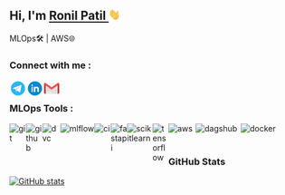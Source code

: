 <!-- ## Hi there, I'm Ronil <img src="https://raw.githubusercontent.com/pik1989/pik1989/main/Images/Hi.gif" width="21px"/> -->

<h2 align="left">Hi, I'm <a href="https://www.linkedin.com/in/ronylpatil/" target="_blank"> Ronil Patil </a><img src="https://raw.githubusercontent.com/pik1989/pik1989/main/Images/Hi.gif" width="21px"/></h2>

<!-- [![Website](https://img.shields.io/badge/LinkedIn-Join%20me-informational?style=flat-square&logo=linkedin&url=https://www.linkedin.com/in/ronylpatil/)](https://www.linkedin.com/in/ronylpatil/) -->

MLOps🛠️ | AWS🌐 

<!--
**ronylpatil/ronylpatil** is a ✨ _special_ ✨ repository because its `README.md` (this file) appears on your GitHub profile.
- 🔭 I’m currently working on ... 
- 👯 I’m looking to collaborate on ...
- 🤔 I’m looking for help with ... 
- ⚡ Fun fact: 
- 🔭 I’m currently working as [Technical Content Writer.]()
* 👨🏻‍🎓 I'm Engineering student.
-->

<!--### About me :
* <img nowrap alt="Numpy" width="18px" src="icons8-services (1).gif" style="vertical-align:bottom"> Working Professional
* <img nowrap alt="Numpy" width="15px" src="icons8-pencil.gif" style="vertical-align:bottom"> Writer at [Analytics Vidhya](https://www.analyticsvidhya.com/blog/author/ronyl0080/), [Medium](), & [GeeksForGeeks](https://auth.geeksforgeeks.org/user/ronilpatil/articles).
* 👨🏻‍💻 Open Source contributor at [PyPI](https://pypi.org/project/WhatsappLib/).
* 🔎 Diving deep into NLP.
* <img nowrap alt="Numpy" width="15px" src="icons8-chat.gif" style="vertical-align:bottom"> Ask me about anything [here.](https://github.com/ronylpatil/ronylpatil/issues)


 ### About me :
* <img nowrap alt="Numpy" width="17px" src="icons8-mind-map (1).gif" style="vertical-align:bottom"> Neural Network Architect.
* <img nowrap alt="Numpy" width="15px" src="icons8-pencil.gif" style="vertical-align:bottom"> Blogger at [Analytics Vidhya](https://www.analyticsvidhya.com/blog/author/ronyl0080/) & [GeeksForGeeks](https://auth.geeksforgeeks.org/user/ronilpatil/articles).
* 👨🏻‍💻 Open Source contributor at [PyPI](https://pypi.org/project/WhatsappLib/).
* 🔎 Currently exploring Machine Learning & Deep Learning Stacks.
* <img nowrap alt="Numpy" width="15px" src="icons8-chat.gif" style="vertical-align:bottom"> Ask me about anything [here.](https://github.com/ronylpatil/ronylpatil/issues) -->

### Connect with me :
[<img align="left" alt="Telegram" width="30px" src="icons8-telegram-app.gif" />](https://t.me/ronil08)
[<img align="left" alt="LinkedIn" width="30px" src="icons8-linkedin-circled.gif" />](https://www.linkedin.com/in/ronylpatil/)
[<img align="left" alt="Email" width="29px" src="icons8-gmail-logo.gif" />](mailto:)

<br />

<!--
### Languages and Tools :
<img align="left" alt="Python" width="28px" src="https://upload.wikimedia.org/wikipedia/commons/thumb/c/c3/Python-logo-notext.svg/1869px-Python-logo-notext.svg.png" />
<img align="left" alt="Pycharm" width="28px" src="https://upload.wikimedia.org/wikipedia/commons/thumb/1/1d/PyCharm_Icon.svg/1200px-PyCharm_Icon.svg.png" />
<img align="left" alt="Power Bi" width="38px" src="https://logowik.com/content/uploads/images/microsoft-sql-server4529.jpg" />
<img align="left" alt="Spyder" width="28px" src="https://pbs.twimg.com/profile_images/1424199432749387787/kdk6s6Jd_400x400.jpg" />
<img align="left" alt="Mysql" width="35px" height="32px" src="https://www.logo.wine/a/logo/MySQL/MySQL-Logo.wine.svg" />
<img align="left" alt="Git" width="30px" height="32px" src="https://raw.githubusercontent.com/github/explore/80688e429a7d4ef2fca1e82350fe8e3517d3494d/topics/git/git.png" />
<img align="left" alt="GitHub" width="28px" src="https://raw.githubusercontent.com/github/explore/78df643247d429f6cc873026c0622819ad797942/topics/github/github.png" />
<img align="left" alt="Jupyter Notebook" width="28px" src="https://upload.wikimedia.org/wikipedia/commons/thumb/3/38/Jupyter_logo.svg/1200px-Jupyter_logo.svg.png" />
<br />
<br />
-->


### MLOps Tools : 
<img align="left" alt="git" width="29px" src="https://git-scm.com/images/logos/downloads/Git-Icon-1788C.png" />
<img align="left" alt="github" width="29px" src="https://cdn-icons-png.flaticon.com/512/25/25231.png" />
<img align="left" alt="dvc" width="32px" src="https://upload.wikimedia.org/wikipedia/commons/a/af/Data_Version_Control._Official_Logo_by_Iterative.ai.png" />
<img align="left" alt="mlflow" width="60px" src="https://www.databricks.com/wp-content/uploads/2021/06/MLflow-logo-pos-TM-1.png" />
<img align="left" alt="ci" width="29px" src="https://seeklogo.com/images/G/github-actions-logo-031704BDC6-seeklogo.com.png" />
<img align="left" alt="fastapi" width="29px" src="https://seeklogo.com/images/F/fastapi-logo-541BAA112F-seeklogo.com.png" /> 
<img align="left-bottom" alt="docker" width="45px" src="https://upload.wikimedia.org/wikipedia/commons/e/ea/Docker_%28container_engine%29_logo_%28cropped%29.png" />
<img align="left" alt="scikitlearn" width="45px" src="https://upload.wikimedia.org/wikipedia/commons/thumb/0/05/Scikit_learn_logo_small.svg/1200px-Scikit_learn_logo_small.svg.png" />
<img align="left" alt="tensorflow" width="28px" src="https://upload.wikimedia.org/wikipedia/commons/thumb/2/2d/Tensorflow_logo.svg/1200px-Tensorflow_logo.svg.png" />
<img align="left" alt="aws" width="48px" src="https://partner.zoom.us/wp-content/uploads/2022/12/2022_Zoom-AWS_Lockup_RGB-1-e1672857797889-1024x760.png" />
<img align="left" alt="dagshub" width="80px" height="30px" src="https://user-images.githubusercontent.com/611655/181510038-e38f4001-c304-411e-8f45-f71554eb9763.png" />

<!--
<img align="left" alt="Numpy" width="29px" src="https://numpy.org/images/logo.svg" />
<img align="left" alt="Pandas" width="32px" src="https://numfocus.org/wp-content/uploads/2016/07/pandas-logo-300.png" />
<img align="left" alt="Seaborn" width="30px" src="https://seaborn.pydata.org/_images/logo-tall-lightbg.svg" />
<img align="left" alt="Plotly" width="28px" src="https://res.cloudinary.com/crunchbase-production/image/upload/c_lpad,h_256,w_256,f_auto,q_auto:eco,dpr_1/wgshctk7kjdxl6omgwra" />
<img align="left" alt="Matplotlib" width="28px" src="https://upload.wikimedia.org/wikipedia/commons/thumb/0/01/Created_with_Matplotlib-logo.svg/2048px-Created_with_Matplotlib-logo.svg.png" />
<img align="left" alt="Seaborn" width="34px" src="https://upload.wikimedia.org/wikipedia/commons/thumb/0/05/Scikit_learn_logo_small.svg/1200px-Scikit_learn_logo_small.svg.png" />
<img align="left" alt="Scikit Learn" width="28px" src="https://upload.wikimedia.org/wikipedia/commons/thumb/2/2d/Tensorflow_logo.svg/1200px-Tensorflow_logo.svg.png" />
<img align="left" alt="TensorFlow" width="28px" src="https://upload.wikimedia.org/wikipedia/commons/thumb/a/ae/Keras_logo.svg/1200px-Keras_logo.svg.png" />
<img align="left" alt="Keras" width="28px" src="https://opencollective-production.s3.us-west-1.amazonaws.com/87837bd0-c264-11e9-8266-730a813c7285.png" />
<img align="left" alt="Auto Keras" width="20px" src="https://upload.wikimedia.org/wikipedia/commons/thumb/1/10/PyTorch_logo_icon.svg/635px-PyTorch_logo_icon.svg.png" /> -->
<br />
<br />

 ### GitHub Stats 
[![GitHub stats](https://github-readme-stats.vercel.app/api?username=ronylpatil&count_private=true&show_icons=true&hide=contribs)](https://github.com/ronylpatil/github-readme-stats)



<!-- ### Resume
- 📎 [My Resume](https://github.com/ronylpatil/ronylpatil/blob/master/resumes/Ronil%20Patil%20v1.0.pdf)
-->

<!--### Profile Visits :
![Visitors](https://visitor-badge.glitch.me/badge?page_id=ronylpatil.ronylpatil&right_color=9cf)
-->
<!-- ##### Profile Visits :
![Visitors](![](https://komarev.com/ghpvc/?username=your-github-username)) -->

<!-- ##### Profile Visits :
![Visitors](https://visitor-badge.glitch.me/badge?page_id=ronylpatil.whatsapplib&left_color=lightgrey&right_color=brightgreen&left_text=visitors)  -->


